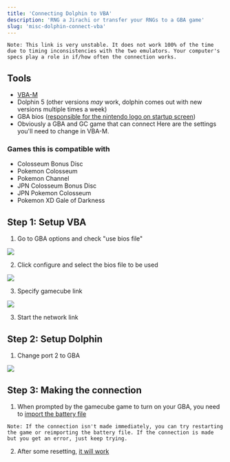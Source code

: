 ```yaml
---
title: 'Connecting Dolphin to VBA'
description: 'RNG a Jirachi or transfer your RNGs to a GBA game'
slug: 'misc-dolphin-connect-vba'
---
```


```
Note: This link is very unstable. It does not work 100% of the time due to timing inconsistencies with the two emulators. Your computer's specs play a role in if/how often the connection works.
```

## Tools

- [VBA-M](https://sourceforge.net/projects/vbam/)
- Dolphin 5 (other versions _may_ work, dolphin comes out with new versions multiple times a week)
- GBA bios ([responsible for the nintendo logo on startup screen](http://imgur.com/byn7Kfb))
- Obviously a GBA and GC game that can connect
  Here are the settings you'll need to change in VBA-M.

### Games this is compatible with

- Colosseum Bonus Disc
- Pokemon Colosseum
- Pokemon Channel
- JPN Colosseum Bonus Disc
- JPN Pokemon Colosseum
- Pokemon XD Gale of Darkness

## Step 1: Setup VBA

1. Go to GBA options and check "use bios file"

![](https://i.imgur.com/SkW6FLW.png?1)

2. Click configure and select the bios file to be used

![](http://imgur.com/90PX5wX.png?1)

3. Specify gamecube link

![](http://imgur.com/i5CBXxB.png?1)

3. Start the network link

## Step 2: Setup Dolphin

1. Change port 2 to GBA

![](http://imgur.com/kRKtIVz.png?1)

## Step 3: Making the connection

1. When prompted by the gamecube game to turn on your GBA, you need to [import the battery file](http://imgur.com/O9SIcLf)

```
Note: If the connection isn't made immediately, you can try restarting the game or reimporting the battery file. If the connection is made but you get an error, just keep trying.
```

2. After some resetting, [it will work](http://imgur.com/73hIBIT)
